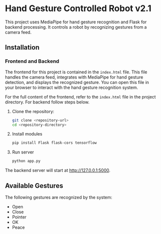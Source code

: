 # Hand Gesture Controlled Robot v2.1

This project uses MediaPipe for hand gesture recognition and Flask for backend processing. It controls a robot by recognizing gestures from a camera feed.

## Installation

### Frontend and Backend
The frontend for this project is contained in the `index.html` file. This file handles the camera feed, integrates with MediaPipe for hand gesture detection, and displays the recognized gesture. You can open this file in your browser to interact with the hand gesture recognition system.

For the full content of the frontend, refer to the `index.html` file in the project directory. 
For backend follow steps below.

1. Clone the repository:
   ```bash
   git clone <repository-url>
   cd <repository-directory>

2. Install modules
   ```bash
   pip install Flask flask-cors tensorflow
   
3. Run server
   ```bash
   python app.py
  The backend server will start at http://127.0.0.1:5000.

## Available Gestures

The following gestures are recognized by the system:

- Open
- Close
- Pointer
- OK
- Peace
  
